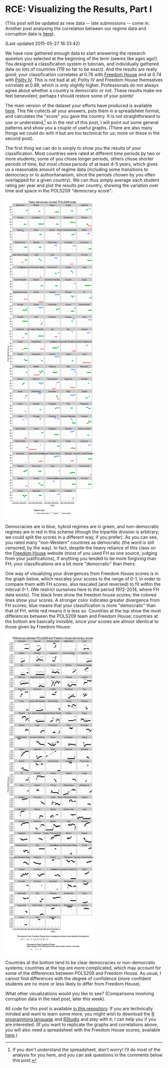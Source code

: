 # RCE: Visualizing the Results, Part I

(This post will be updated as new data -- late submissions -- come in. Another post analysing the correlation between our regime data and corruption data is [here](http://politicalpathologies.blogspot.com/2015/05/rce-visualizing-results-part-ii.html)).

(Last updated 2015-05-27 18:33:42)



We have now gathered enough data to start answering the research question you selected at the beginning of the term (seems like ages ago!). You designed a classification system in tutorials, and individually gathered data on lots of countries (119 so far to be exact). And the results are really good; your classification correlates at 0.78 with [Freedom House][FH] and at 0.74 with [Polity IV][Polity]. This is not bad at all; Polity IV and Freedom House themselves correlate at 0.89, which is only slightly higher. Professionals do not always agree about whether a country is democratic or not. These results make me feel benevolent; perhaps I should restore some of your points!

The main version of the dataset your efforts have produced is available [here](https://www.dropbox.com/s/lce221sg8ftsbz5/rce.csv?dl=0). This file collects all your answers, puts them in a spreadsheet format, and calculates the "score" you gave the country. It is not straightforward to use or understand,[^Questions] so in the rest of this post, I will point out some general patterns and show you a couple of useful graphs. (There are also many things we could do with it but are too technical for us; more on these in the second post).

[^Questions]: If you don't understand the spreadsheet, don't worry! I'll do most of the analysis for you here, and you can ask questions in the comments below this post. 

The first thing we can do is simply to show you the results of your classification. Most countries were rated at different time periods by two or more students; some of you chose longer periods, others chose shorter periods of time, but most chose periods of at least 4-5 years, which gives us a reasonable amount of regime data (including some transitions to democracy or to authoritarianism, since the periods chosen by you often overlapped for a given country). We can thus simply average each student rating per year and plot the results per country, showing the variation over time and space in the POLS209 "democracy score":

![](Preliminary_description_of_data_files/figure-html/unnamed-chunk-1-1.png) 

Democracies are in blue, hybrid regimes are in green, and non-democratic regimes are in red in this scheme (though the tripartite division is arbitrary; we could split the scores in a different way, if you prefer). As you can see, you rated many "non-Western" countries as democratic (the word is still censored, by the way). In fact, despite the heavy reliance of this class on the [Freedom House][FH] website (most of you used FH as one source, judging from your justifications), if anything you tended to be more forgiving than FH; your classifications are a bit more "democratic" than theirs.

One way of visualizing your divergences from Freedom House scores is in the graph below, which rescales your scores to the range of 0-1, in order to compare them with FH scores, also rescaled (and reversed) to fit within the interval 0-1. (We restrict ourselves here to the period 1972-2014, where FH data exists). The black lines show the freedom house scores; the colored lines show your scores. A stronger color indicates greater divergence from FH scores; blue means that your classification is more "democratic" than that of FH, while red means it is less so. Countries at the top show the most differences between the POLS209 team and Freedom House; countries at the bottom are basically invisible, since your scores are almost identical to those given by Freedom House:

![](Preliminary_description_of_data_files/figure-html/unnamed-chunk-2-1.png) 

Countries at the bottom tend to be clear democracies or non-democratic systems; countries at the top are more complicated, which may account for some of the differences between POLS209 and Freedom House. As usual, I cannot find differences with the degree of confidence (more confident students are no more or less likely to differ from Freedom House).

What other visualizations would you like to see? (Comparisons involving corruption data in the next post, later this week).

All code for this post is available [in this repository][Code]. If you are technically minded and want to learn some more, you might wish to download the [R programming language](http://www.r-project.org/) and [RStudio](http://www.rstudio.com/) and play with it; I can help you if you are interested. (If you want to replicate the graphs and correlations above, you will also need a spreadsheet with the Freedom House scores, available [here](https://drive.google.com/file/d/0B5wyt4eDq98GZVhUamRKVXJpLVU/view?usp=sharing).)

[Code]: https://github.com/xmarquez/RCE-2015
[Polity]: http://www.systemicpeace.org/inscr/
[FH]: http://freedomhouse.org
